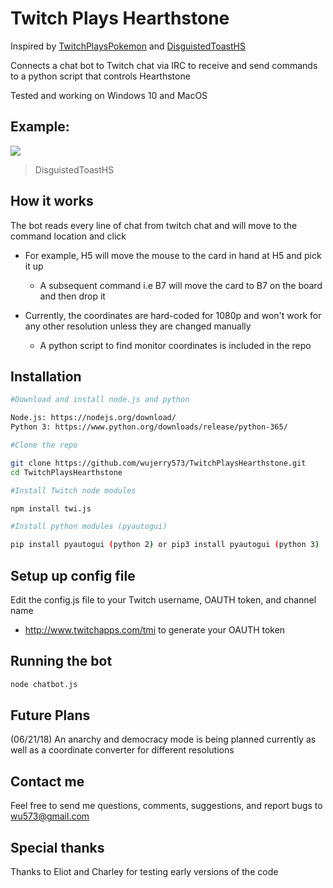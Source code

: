 # Twitch Plays Hearthstone

Inspired by [TwitchPlaysPokemon](https://www.twitch.tv/twitchplayspokemon) and [DisguistedToastHS](http://twitch.tv/disguisedtoasths)

Connects a chat bot to Twitch chat via IRC to receive and send commands to a python script that controls Hearthstone

Tested and working on Windows 10 and MacOS

## Example:

![](https://media.giphy.com/media/5zblpopO3ekPg7BW6F/giphy.gif)
> DisguistedToastHS

## How it works

The bot reads every line of chat from twitch chat and will move to the command location and click

- For example, H5 will move the mouse to the card in hand at H5 and pick it up
  - A subsequent command i.e B7 will move the card to B7 on the board and then drop it

- Currently, the coordinates are hard-coded for 1080p and won't work for any other resolution unless they are changed manually
  - A python script to find monitor coordinates is included in the repo

## Installation

```sh
#Download and install node.js and python

Node.js: https://nodejs.org/download/
Python 3: https://www.python.org/downloads/release/python-365/

#Clone the repo

git clone https://github.com/wujerry573/TwitchPlaysHearthstone.git
cd TwitchPlaysHearthstone

#Install Twitch node modules

npm install twi.js

#Install python modules (pyautogui)

pip install pyautogui (python 2) or pip3 install pyautogui (python 3)
```

## Setup up config file

Edit the config.js file to your Twitch username, OAUTH token, and channel name

- http://www.twitchapps.com/tmi to generate your OAUTH token

## Running the bot

```sh
node chatbot.js
```

## Future Plans

(06/21/18) An anarchy and democracy mode is being planned currently as well as a coordinate converter for different resolutions

## Contact me

Feel free to send me questions, comments, suggestions, and report bugs to wu573@gmail.com

## Special thanks

Thanks to Eliot and Charley for testing early versions of the code
